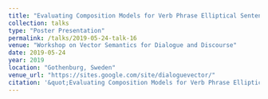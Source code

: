 ```yaml
---
title: "Evaluating Composition Models for Verb Phrase Elliptical Sentence Embeddings"
collection: talks
type: "Poster Presentation"
permalink: /talks/2019-05-24-talk-16
venue: "Workshop on Vector Semantics for Dialogue and Discourse"
date: 2019-05-24
year: 2019
location: "Gothenburg, Sweden"
venue_url: "https://sites.google.com/site/dialoguevector/"
citation: '&quot;Evaluating Composition Models for Verb Phrase Elliptical Sentence Embeddings&quot;.'
---
```

